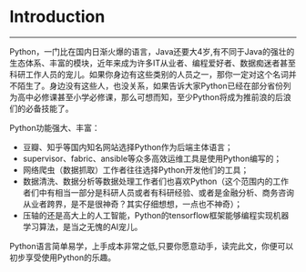 # Introduction
---

Python，一门比在国内日渐火爆的语言，Java还要大4岁,有不同于Java的强壮的生态体系、丰富的模块，近年来成为许多IT从业者、编程爱好者、数据痴迷者甚至科研工作人员的宠儿。如果你身边有这些类别的人员之一，那你一定对这个名词并不陌生了。身边没有这些人，也没关系，如果告诉大家Python已经在部分省份列为高中必修课甚至小学必修课，那么可想而知，至少Python将成为推前浪的后浪们的必备技能了。

Python功能强大、丰富：
- 豆瓣、知乎等国内知名网站选择Python作为后端主体语言；
- supervisor、fabric、ansible等众多高效运维工具是使用Python编写的；
- 网络爬虫（数据抓取）工作者往往选择Python开发他们的工具；
- 数据清洗、数据分析等数据处理工作者们也喜欢Python（这个范围内的工作者们中有相当一部分是科研人员或者有科研经验、或者是金融分析、商务咨询从业者跨界，是不是很神奇？其实仔细想想，一点也不神奇）；
- 压轴的还是高大上的人工智能，Python的tensorflow框架能够编程实现机器学习算法，是当之无愧的AI宠儿。

Python语言简单易学，上手成本非常之低,只要你愿意动手，读完此文，你便可以初步享受使用Python的乐趣。


